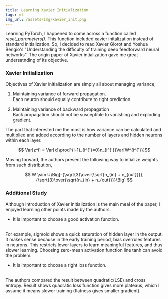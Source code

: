 ```yaml
---
title: Learning Xavier Initialization
tags: ml
img_url: /assets/img/xavier_init.png
---
```


Learning PyTorch, I happened to come across a function called _reset_parameters()_.
This function included xavier initalization instead of standard initialization.
So, I decided to read Xavier Glorot and Yoshua Bengio's "Understanding the difficulty of training deep feedforward neural networks".
The origin paper of Xavier intialization gave me great undersatnding of its objective.

### Xavier Initialization

Objectives of Xavier initialization are simply all about managing variance, 

1. Maintaining variance of forward propagation.<br>
Each neuron should equally contribute to right prediction.

2. Maintaining variance of backward propagation<br>
Back propagation should not be susceptible to vanishing and exploding gradient.

The part that interested me the most is how variance can be calculated and multiplied and added according to the number of layers and hidden neurons within each layer.

$$ Var[z^i]  = Var[x]\prod^{i-1}_{i^{'}=0}n_{i^{'}}Var[W^{i^{'}}]$$

Moving forward, the authors present the following way to intialize weights from such distribution,

$$ W \sim U\Big[-{\sqrt{3}\over{\sqrt{n_{in} + n_{out}}}}, {\sqrt{3}\over{\sqrt{n_{in} + n_{out}}}}\Big] $$

### Additional Study
Although introduction of Xavier initialization is the main meal of the paper, I enjoyed learning other points made by the authors.
* It is important to choose a good activation function.
<br>
For example, sigmoid shows a quick saturation of hidden layer in the output.
It makes sense because in the early training period, bias overrules features in neurons.
This restricts lower layers to learn meaningful features, and thus slower learning.
Choosing zero-mean activation function line tanh can avoid the problem.

* It is important to choose a right loss function.
<br>
The authors compared the result between quadratic(LSE) and cross entropy. 
Result shows quadratic loss function gives more plateaus, which I assume it means slower training (flatness gives smaller gradient).